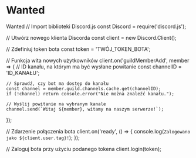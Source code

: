 # Wanted
Wanted
// Import biblioteki Discord.js
const Discord = require('discord.js');

// Utwórz nowego klienta Discorda
const client = new Discord.Client();

// Zdefiniuj token bota
const token = 'TWÓJ_TOKEN_BOTA';

// Funkcja wita nowych użytkowników
client.on('guildMemberAdd', member => {
    // ID kanału, na którym ma być wysłane powitanie
    const channelID = 'ID_KANAŁU';

    // Sprawdź, czy bot ma dostęp do kanału
    const channel = member.guild.channels.cache.get(channelID);
    if (!channel) return console.error("Nie można znaleźć kanału.");

    // Wyślij powitanie na wybranym kanale
    channel.send(`Witaj ${member}, witamy na naszym serwerze!`);
});

// Zdarzenie połączenia bota
client.on('ready', () => {
    console.log(`Zalogowano jako ${client.user.tag}!`);
});

// Zaloguj bota przy użyciu podanego tokena
client.login(token);

